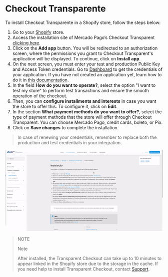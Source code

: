 # Checkout Transparente

To install Checkout Transparente in a Shopify store, follow the steps below:

1. Go to your [Shopify](https://accounts.shopify.com/store-login) store.
2. Access the installation site of Mercado Pago’s Checkout Transparent [clicking here](https://apps.shopify.com/checkout-transparente-mp).
3. Click on the **Add app** button. You will be redirected to an authorization screen, where the permissions you grant to Checkout Transparent's application will be displayed. To continue, click on **Install app**. 
4. On the next screen, you must enter your test and production Public Key and Access Token credentials. Go to [Dashboard](https://www.mercadopago.com.ar/developers/panel/app) to get the credentials of your application. If you have not created an application yet, learn how to do it in [this documentation](/developers/en/docs/shopify/additional-content/dashboard/introduction).  
5. In the field **How do you want to operate?**, select the option "I want to test my store" to perform test transactions and ensure the smooth operation of the checkout.
6. Then, you can **configure installments and interests** in case you want the store to offer this. To configure it, click on **Edit**.
7. In the section **What payment methods do you want to offer?**, select the type of payment methods that the store will offer through Checkout Transparent. You can choose Mercado Pago, credit cards, boleto, or Pix.
8. Click on **Save changes** to complete the installation.

> In case of renewing your credentials, remember to replace both the production and test credentials in your integration.

![installation choapi](/images/shopify/configurar-chotransparente-pt.gif)

> NOTE
>
> Note
>
> After installed, the Transparent Checkout can take up to 10 minutes to appear linked in the Shopify store due to the storage in the cache. If you need help to install Transparent Checkout, contact [Support](https://www.mercadopago.com/developers/en/support).
